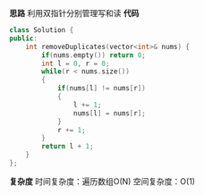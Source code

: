 **思路**
利用双指针分别管理写和读
**代码**
```C++
class Solution {
public:
    int removeDuplicates(vector<int>& nums) {
        if(nums.empty()) return 0;
        int l = 0, r = 0;
        while(r < nums.size())
        {
            if(nums[l] != nums[r])
            {
                l += 1;
                nums[l] = nums[r];
            }
            r += 1;
        }
        return l + 1;
    }
};
```
**复杂度**
时间复杂度：遍历数组O(N)
空间复杂度：O(1)